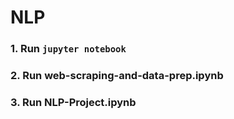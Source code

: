 # NLP

### 1. Run ```jupyter notebook```

### 2. Run web-scraping-and-data-prep.ipynb

### 3. Run NLP-Project.ipynb
